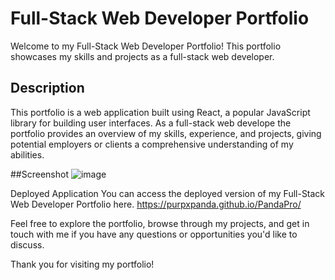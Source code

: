 # Full-Stack Web Developer Portfolio
Welcome to my Full-Stack Web Developer Portfolio! This portfolio showcases my skills and projects as a full-stack web developer.

## Description
This portfolio is a web application built using React, a popular JavaScript library for building user interfaces. As a full-stack web develope the portfolio provides an overview of my skills, experience, and projects, giving potential employers or clients a comprehensive understanding of my abilities.

##Screenshot
![image](https://github.com/PurpxPanda/PandaPro/assets/116929120/70d102dd-c455-45a1-863c-98560f80ccea)

Deployed Application
You can access the deployed version of my Full-Stack Web Developer Portfolio here.
https://purpxpanda.github.io/PandaPro/

Feel free to explore the portfolio, browse through my projects, and get in touch with me if you have any questions or opportunities you'd like to discuss.

Thank you for visiting my portfolio!
